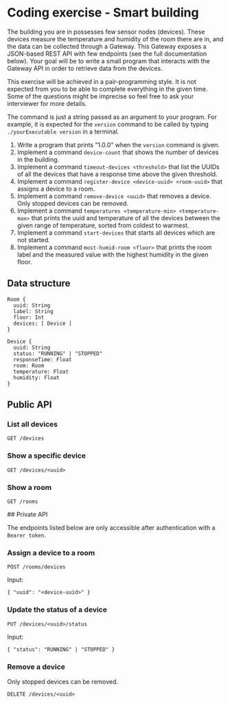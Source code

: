 # Coding exercise - Smart building

The building you are in possesses few sensor nodes (devices). These devices measure the temperature and humidity of the room there are in, and the data can be collected through a Gateway. This Gateway exposes a JSON-based REST API with few endpoints (see the full documentation below). Your goal will be to write a small program that interacts with the Gateway API in order to retrieve data from the devices.

This exercise will be achieved in a pair-programming style. It is not expected from you to be able to complete everything in the given time. Some of the questions might be imprecise so feel free to ask your interviewer for more details.

The command is just a string passed as an argument to your program. For example, it is expected for the `version` command to be called by typing `./yourExecutable version` in a terminal.

1.  Write a program that prints “1.0.0” when the `version` command is given.
2.  Implement a command `device-count` that shows the number of devices in the building.
3.  Implement a command `timeout-devices <threshold>` that list the UUIDs of all the devices that have a response time above the given threshold.
4.  Implement a command `register-device <device-uuid> <room-uuid>` that assigns a device to a room.
5.  Implement a command `remove-device <uuid>` that removes a device. Only stopped devices can be removed.
6.  Implement a command `temperatures <temperature-min> <temperature-max>` that prints the uuid and temperature of all the devices between the given range of temperature, sorted from coldest to warmest.
7.  Implement a command `start-devices` that starts all devices which are not started.
8.  Implement a command `most-humid-room <floor>` that prints the room label and the measured value with the highest humidity in the given floor.


## Data structure

```
Room {
  uuid: String
  label: String
  floor: Int
  devices: [ Device ]
}
```

```
Device {
  uuid: String
  status: "RUNNING" | "STOPPED"
  responseTime: Float
  room: Room
  temperature: Float
  humidity: Float
}
```

## Public API

### List all devices

```
GET /devices
```

### Show a specific device

```
GET /devices/<uuid>
```

### Show a room

```
GET /rooms
```

## Private API

The endpoints listed below are only accessible after authentication with a `Bearer token`.

### Assign a device to a room

```
POST /rooms/devices
```
Input:
```
{ "uuid": "<device-uuid>" }
```

### Update the status of a device

```
PUT /devices/<uuid>/status
```
Input:
```
{ "status": "RUNNING" | "STOPPED" }
```

### Remove a device

Only stopped devices can be removed.

```
DELETE /devices/<uuid>
```
